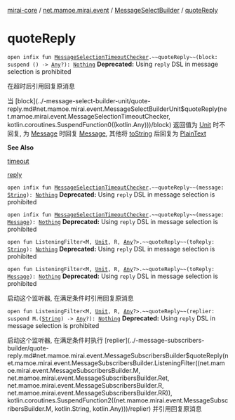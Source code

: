 [mirai-core](../../index.md) / [net.mamoe.mirai.event](../index.md) / [MessageSelectBuilder](index.md) / [quoteReply](./quote-reply.md)

# quoteReply

`open infix fun `[`MessageSelectionTimeoutChecker`](../-message-selection-timeout-checker/index.md)`.~~quoteReply~~(block: suspend () -> `[`Any`](https://kotlinlang.org/api/latest/jvm/stdlib/kotlin/-any/index.html)`?): `[`Nothing`](https://kotlinlang.org/api/latest/jvm/stdlib/kotlin/-nothing/index.html)
**Deprecated:** Using `reply` DSL in message selection is prohibited

在超时后引用回复原消息

当 [block](../-message-select-builder-unit/quote-reply.md#net.mamoe.mirai.event.MessageSelectBuilderUnit$quoteReply(net.mamoe.mirai.event.MessageSelectionTimeoutChecker, kotlin.coroutines.SuspendFunction0((kotlin.Any)))/block) 返回值为 [Unit](https://kotlinlang.org/api/latest/jvm/stdlib/kotlin/-unit/index.html) 时不回复, 为 [Message](../../net.mamoe.mirai.message.data/-message/index.md) 时回复 [Message](../../net.mamoe.mirai.message.data/-message/index.md), 其他将 [toString](#) 后回复为 [PlainText](../../net.mamoe.mirai.message.data/-plain-text/index.md)

**See Also**

[timeout](../-message-select-builder-unit/timeout.md)

[reply](../-message-select-builder-unit/reply.md)

`open infix fun `[`MessageSelectionTimeoutChecker`](../-message-selection-timeout-checker/index.md)`.~~quoteReply~~(message: `[`String`](https://kotlinlang.org/api/latest/jvm/stdlib/kotlin/-string/index.html)`): `[`Nothing`](https://kotlinlang.org/api/latest/jvm/stdlib/kotlin/-nothing/index.html)
**Deprecated:** Using `reply` DSL in message selection is prohibited


`open infix fun `[`MessageSelectionTimeoutChecker`](../-message-selection-timeout-checker/index.md)`.~~quoteReply~~(message: `[`Message`](../../net.mamoe.mirai.message.data/-message/index.md)`): `[`Nothing`](https://kotlinlang.org/api/latest/jvm/stdlib/kotlin/-nothing/index.html)
**Deprecated:** Using `reply` DSL in message selection is prohibited

`open fun ListeningFilter<M, `[`Unit`](https://kotlinlang.org/api/latest/jvm/stdlib/kotlin/-unit/index.html)`, R, `[`Any`](https://kotlinlang.org/api/latest/jvm/stdlib/kotlin/-any/index.html)`?>.~~quoteReply~~(toReply: `[`String`](https://kotlinlang.org/api/latest/jvm/stdlib/kotlin/-string/index.html)`): `[`Nothing`](https://kotlinlang.org/api/latest/jvm/stdlib/kotlin/-nothing/index.html)
**Deprecated:** Using `reply` DSL in message selection is prohibited


`open fun ListeningFilter<M, `[`Unit`](https://kotlinlang.org/api/latest/jvm/stdlib/kotlin/-unit/index.html)`, R, `[`Any`](https://kotlinlang.org/api/latest/jvm/stdlib/kotlin/-any/index.html)`?>.~~quoteReply~~(toReply: `[`Message`](../../net.mamoe.mirai.message.data/-message/index.md)`): `[`Nothing`](https://kotlinlang.org/api/latest/jvm/stdlib/kotlin/-nothing/index.html)
**Deprecated:** Using `reply` DSL in message selection is prohibited

启动这个监听器, 在满足条件时引用回复原消息

`open fun ListeningFilter<M, `[`Unit`](https://kotlinlang.org/api/latest/jvm/stdlib/kotlin/-unit/index.html)`, R, `[`Any`](https://kotlinlang.org/api/latest/jvm/stdlib/kotlin/-any/index.html)`?>.~~quoteReply~~(replier: suspend M.(`[`String`](https://kotlinlang.org/api/latest/jvm/stdlib/kotlin/-string/index.html)`) -> `[`Any`](https://kotlinlang.org/api/latest/jvm/stdlib/kotlin/-any/index.html)`?): `[`Nothing`](https://kotlinlang.org/api/latest/jvm/stdlib/kotlin/-nothing/index.html)
**Deprecated:** Using `reply` DSL in message selection is prohibited

启动这个监听器, 在满足条件时执行 [replier](../-message-subscribers-builder/quote-reply.md#net.mamoe.mirai.event.MessageSubscribersBuilder$quoteReply(net.mamoe.mirai.event.MessageSubscribersBuilder.ListeningFilter((net.mamoe.mirai.event.MessageSubscribersBuilder.M, net.mamoe.mirai.event.MessageSubscribersBuilder.Ret, net.mamoe.mirai.event.MessageSubscribersBuilder.R, net.mamoe.mirai.event.MessageSubscribersBuilder.RR)), kotlin.coroutines.SuspendFunction2((net.mamoe.mirai.event.MessageSubscribersBuilder.M, kotlin.String, kotlin.Any)))/replier) 并引用回复原消息


